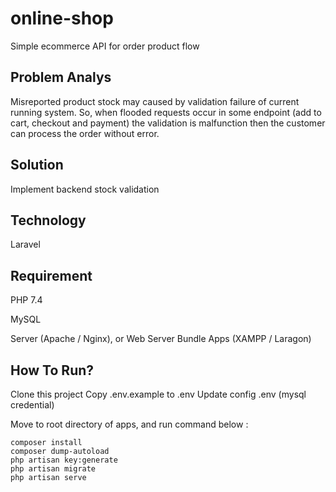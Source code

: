 # online-shop
Simple ecommerce API for order product flow

## Problem Analys
Misreported product stock may caused by validation failure of current running system. So, when flooded requests occur in some endpoint (add to cart, checkout and payment) the validation is malfunction then the customer can process the order without error.

## Solution
Implement backend stock validation

## Technology
Laravel

## Requirement
PHP 7.4

MySQL

Server (Apache / Nginx), or Web Server Bundle Apps (XAMPP / Laragon)

## How To Run?
Clone this project
Copy .env.example to .env
Update config .env (mysql credential)

Move to root directory of apps, and run command below :
```
composer install
composer dump-autoload
php artisan key:generate
php artisan migrate
php artisan serve
```